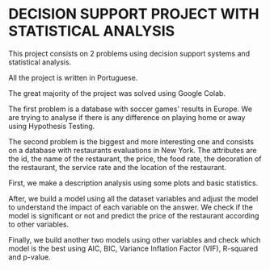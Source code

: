 # DECISION SUPPORT PROJECT WITH STATISTICAL ANALYSIS

This project consists on 2 problems using decision support systems and statistical analysis.

All the project is written in Portuguese.

The great majority of the project was solved using Google Colab.

The first problem is a database with soccer games' results in Europe. We are trying to analyse if there is any difference on playing home or away using Hypothesis Testing.

The second problem is the biggest and more interesting one and consists on a database with restaurants evaluations in New York. The attributes are the id, the name of the restaurant, the price, the food rate, the decoration of the restaurant, the service rate and the location of the restaurant.

First, we make a description analysis using some plots and basic statistics.

After, we build a model using all the dataset variables and adjust the model to understand the impact of each variable on the answer. We check if the model is significant or not and predict the price of the restaurant according to other variables.

Finally, we build another two models using other variables and check which model is the best using AIC, BIC, Variance Inflation Factor (VIF), R-squared and p-value.



